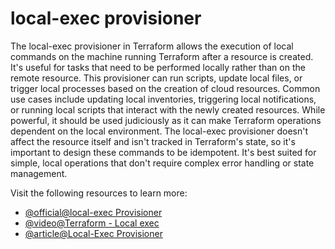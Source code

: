 # local-exec provisioner

The local-exec provisioner in Terraform allows the execution of local commands on the machine running Terraform after a resource is created. It's useful for tasks that need to be performed locally rather than on the remote resource. This provisioner can run scripts, update local files, or trigger local processes based on the creation of cloud resources. Common use cases include updating local inventories, triggering local notifications, or running local scripts that interact with the newly created resources. While powerful, it should be used judiciously as it can make Terraform operations dependent on the local environment. The local-exec provisioner doesn't affect the resource itself and isn't tracked in Terraform's state, so it's important to design these commands to be idempotent. It's best suited for simple, local operations that don't require complex error handling or state management.

Visit the following resources to learn more:

- [@official@local-exec Provisioner](https://developer.hashicorp.com/terraform/language/resources/provisioners/local-exec)
- [@video@Terraform - Local exec](https://www.youtube.com/watch?v=2dVq8L2LBc0)
- [@article@Local-Exec Provisioner](https://learning-ocean.com/tutorials/terraform/terraform-local-exec-provisioner/)
